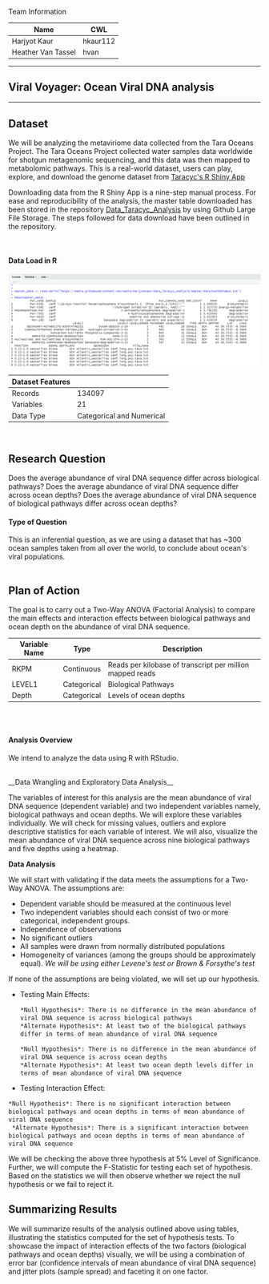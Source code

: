 

Team Information

| Name | CWL |
|---|---|
| Harjyot Kaur | hkaur112 |
| Heather Van Tassel | hvan |

-----------------------------------------------------------------------------------
## Viral Voyager: Ocean Viral DNA analysis
-----------------------------------------------------------------------------------

## Dataset

We will be analyzing the metaviriome data collected from the Tara Oceans Project. The Tara Oceans Project collected water samples data worldwide for shotgun metagenomic sequencing, and this data was then mapped to metabolomic pathways. This is a real-world dataset, users can play, explore, and download the genome dataset from [Taracyc's R Shiny App](http://oganm.com/shiny/taracyc/)

Downloading data from the R Shiny App is a nine-step manual process. For ease and reproducibility of the analysis, the master table downloaded has been stored in the repository [Data_Taracyc_Analysis](https://github.com/HarjyotKaur/Data_Taracyc_Analysis/blob/master/README.md) by using Github Large File Storage. The steps followed for data download have been outlined in the repository.

<br>

#### Data Load in R

![](/img/Data_Load.PNG)


| Dataset Features | |
|---|---|
| Records | 134097 |
| Variables | 21 |
| Data Type | Categorical and Numerical |
<br>


## Research Question

Does the average abundance of viral DNA sequence differ across biological pathways? Does the average abundance of viral DNA sequence differ across ocean depths? Does the average abundance of viral DNA sequence of biological pathways differ across ocean depths?

#### Type of Question

This is an inferential question, as we are using a dataset that has ~300 ocean samples taken from all over the world, to conclude about ocean's viral populations.
<br>
<br>

## Plan of Action

The goal is to carry out a Two-Way ANOVA (Factorial Analysis) to compare the main effects and interaction effects between biological pathways and ocean depth on the abundance of viral DNA sequence.

| Variable Name | Type | Description |
|---|---|---|
| RKPM | Continuous | Reads per kilobase of transcript per million mapped reads |
| LEVEL1 | Categorical | Biological Pathways |
| Depth | Categorical |  Levels of ocean depths |
<br>
<br>

#### Analysis Overview

We intend to analyze the data using R with RStudio.

<br>
__Data Wrangling and Exploratory Data Analysis__

The variables of interest for this analysis are the mean abundance of viral DNA sequence (dependent variable) and two independent variables namely, biological pathways and ocean depths. We will explore these variables individually.
We will check for missing values, outliers and explore descriptive statistics for each variable of interest. We will also, visualize the mean abundance of viral DNA sequence across nine biological pathways and five depths using a heatmap.
<br>

__Data Analysis__

We will start with validating if the data meets the assumptions for a Two-Way ANOVA. The assumptions are:
* Dependent variable should be measured at the continuous level
* Two independent variables should each consist of two or more categorical, independent groups.
* Independence of observations
* No significant outliers
* All samples were drawn from normally distributed populations
* Homogeneity of variances (among the groups should be approximately equal). *We will be using either Levene's test or Brown & Forsythe's test*

If none of the assumptions are being violated, we will set up our hypothesis.
<br>

* Testing Main Effects:

  ```
  *Null Hypothesis*: There is no difference in the mean abundance of viral DNA sequence is across biological pathways    
  *Alternate Hypothesis*: At least two of the biological pathways differ in terms of mean abundance of viral DNA sequence 
  ```

  ```
  *Null Hypothesis*: There is no difference in the mean abundance of viral DNA sequence is across ocean depths    
  *Alternate Hypothesis*: At least two ocean depth levels differ in terms of mean abundance of viral DNA sequence   
  ```

* Testing Interaction Effect:

 ```
 *Null Hypothesis*: There is no significant interaction between biological pathways and ocean depths in terms of mean abundance of viral DNA sequence  
  *Alternate Hypothesis*: There is a significant interaction between biological pathways and ocean depths in terms of mean abundance of viral DNA sequence
  ```

We will be checking the above three hypothesis at  5% Level of Significance. Further, we will compute the F-Statistic for testing each set of hypothesis. Based on the statistics we will then observe whether we reject the null hypothesis or we fail to reject it.
<br>

## Summarizing Results

We will summarize results of the analysis outlined above using tables, illustrating the statistics computed for the set of hypothesis tests. To showcase the impact of interaction effects of the two factors (biological pathways and ocean depths) visually, we will be using a combination of error bar (confidence intervals of mean abundance of viral DNA sequence) and jitter plots (sample spread) and faceting it on one factor.
